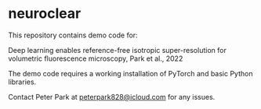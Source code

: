 # neuroclear
This repository contains demo code for:

Deep learning enables reference-free isotropic super-resolution for volumetric fluorescence microscopy, Park et al., 2022

The demo code requires a working installation of PyTorch and basic Python libraries.

Contact Peter Park at peterpark828@icloud.com for any issues.
